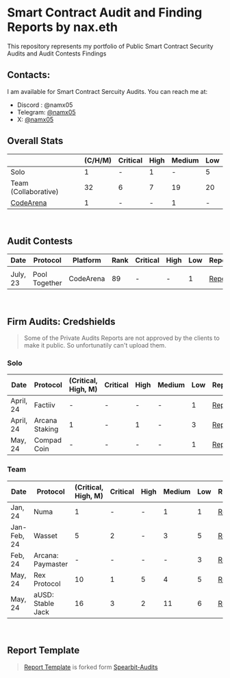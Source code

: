 # Smart Contract Audit and Finding Reports by nax.eth

This repository represents my portfolio of Public Smart Contract Security Audits and Audit Contests Findings
<br>

## Contacts:

I am available for Smart Contract Sercuity Audits. You can reach me at:

- Discord : @namx05
- Telegram: [@namx05](https://t.me/namx05)
- X: [@namx05](https://twitter.com/namx05)

## Overall Stats

|                                            | (C/H/M) | Critical | High | Medium | Low |
| ------------------------------------------ | ------- | -------- | ---- | ------ | --- |
| Solo                                       | 1       | -        | 1    | -      | 5   |
| Team (Collaborative)                       | 32      | 6        | 7    | 19     | 20  |
| [CodeArena](https://code4rena.com/@namx05) | 1       | -        | -    | 1      | -   |

>

<!--
| [Sherlock](https://sherlock.xyz/)          |     |     |     |     |     |
| [CodeHawks](https://www.codehawks.com/)    |     |     |     |     |     |
| Private                                   |     |     |     |     |     |
-->

<br>

## Audit Contests

| Date     | Protocol      | Platform  | Rank | Critical | High | Low | Report                            |
| -------- | ------------- | --------- | ---- | -------- | ---- | --- | --------------------------------- |
|          |               |           |      |          |      |     |                                   |
| July, 23 | Pool Together | CodeArena | 89   | -        | -    | 1   | [Report](solo/C4/PoolTogether.md) |

<br>

## Firm Audits: Credshields

> Some of the Private Audits Reports are not approved by the clients to make it public. So unfortunatily can't upload them.

### Solo

<!-- |                  | |                   |         | [Report]()                                                                                       | -->

| Date      | Protocol       | (Critical, High, M) | Critical | High | Medium | Low | Report                                                                                                            |
| --------- | -------------- | ------------------- | -------- | ---- | ------ | --- | ----------------------------------------------------------------------------------------------------------------- |
| April, 24 | Factiiv        | -                   | -        | -    | -      | 1   | [Report](https://github.com/Credshields/audit-reports/blob/master/Factiiv_Token_Final_Audit_Report.pdf)           |
| April, 24 | Arcana Staking | 1                   | -        | 1    | -      | 3   | [Report](https://github.com/Credshields/audit-reports/blob/master/Arcana_Staking_Contract_Final_Audit_Report.pdf) |
| May, 24   | Compad Coin    | -                   | -        | -    | -      | 1   | [Report](https://github.com/Credshields/audit-reports/blob/master/Compad_Coin_Final_Audit_Report.pdf)             |

### Team

<!-- |                 |   |                   |         | [Report]()                                                                                       | -->

| Date        | Protocol          | (Critical, High, M) | Critical | High | Medium | Low | Report                                                                                                 |
| ----------- | ----------------- | ------------------- | -------- | ---- | ------ | --- | ------------------------------------------------------------------------------------------------------ |
| Jan, 24     | Numa              | 1                   | -        | -    | 1      | 1   | [Report](https://github.com/Credshields/audit-reports/blob/master/Numa_Final_Audit_Report.pdf)         |
| Jan-Feb, 24 | Wasset            | 5                   | 2        | -    | 3      | 5   | [Report](https://github.com/Credshields/audit-reports/blob/master/Wasset_Final_Audit_Report.pdf)       |
| Feb, 24     | Arcana: Paymaster | -                   | -        | -    | -      | 3   | [Report](https://github.com/Credshields/audit-reports/blob/master/Arcana_PayMaster_Final_Report.pdf)   |
| May, 24     | Rex Protocol      | 10                  | 1        | 5    | 4      | 5   | [Report](https://github.com/Credshields/audit-reports/blob/master/Rex_Exchange_Final_Audit_Report.pdf) |
| May, 24     | aUSD: Stable Jack | 16                  | 3        | 2    | 11     | 6   | [Report](https://github.com/Credshields/audit-reports/blob/master/aUSD_SC_Final_Audit_Report.pdf)      |

<br>

## Report Template

> [Report Template](Report_Template.md) is forked form [Spearbit-Audits](https://github.com/spearbit-audits/report-template/blob/main/report.md)

<br>
